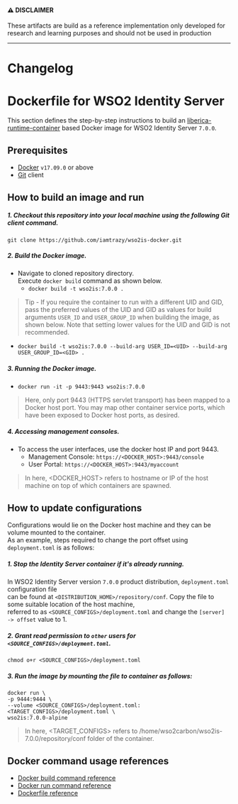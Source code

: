 #### ⚠️ DISCLAIMER

These artifacts are build as a reference implementation only developed for research and learning purposes and should not be used in production

---

# Changelog

# Dockerfile for WSO2 Identity Server

This section defines the step-by-step instructions to build an [liberica-runtime-container](https://hub.docker.com/r/bellsoft/liberica-runtime-container) based Docker image for WSO2 Identity Server `7.0.0`.

## Prerequisites

- [Docker](https://www.docker.com/get-docker) `v17.09.0` or above
- [Git](https://git-scm.com/book/en/v2/Getting-Started-Installing-Git) client

## How to build an image and run

##### 1. Checkout this repository into your local machine using the following Git client command.

```
git clone https://github.com/iamtrazy/wso2is-docker.git
```

##### 2. Build the Docker image.

- Navigate to cloned repository directory. <br>
  Execute `docker build` command as shown below.
  - `docker build -t wso2is:7.0.0 .`

> Tip - If you require the container to run with a different UID and GID, pass the preferred values of the UID and GID
> as values for build arguments `USER_ID` and `USER_GROUP_ID` when building the image, as shown below. Note
> that setting lower values for the UID and GID is not recommended.

- `docker build -t wso2is:7.0.0 --build-arg USER_ID=<UID> --build-arg USER_GROUP_ID=<GID> .`

##### 3. Running the Docker image.

- `docker run -it -p 9443:9443 wso2is:7.0.0`

> Here, only port 9443 (HTTPS servlet transport) has been mapped to a Docker host port.
> You may map other container service ports, which have been exposed to Docker host ports, as desired.

##### 4. Accessing management consoles.

- To access the user interfaces, use the docker host IP and port 9443.
  - Management Console: `https://<DOCKER_HOST>:9443/console`
  - User Portal: `https://<DOCKER_HOST>:9443/myaccount`

> In here, <DOCKER_HOST> refers to hostname or IP of the host machine on top of which containers are spawned.

## How to update configurations

Configurations would lie on the Docker host machine and they can be volume mounted to the container. <br>
As an example, steps required to change the port offset using `deployment.toml` is as follows:

##### 1. Stop the Identity Server container if it's already running.

In WSO2 Identity Server version `7.0.0` product distribution, `deployment.toml` configuration file <br>
can be found at `<DISTRIBUTION_HOME>/repository/conf`. Copy the file to some suitable location of the host machine, <br>
referred to as `<SOURCE_CONFIGS>/deployment.toml` and change the `[server] -> offset` value to 1.

##### 2. Grant read permission to `other` users for `<SOURCE_CONFIGS>/deployment.toml`.

```
chmod o+r <SOURCE_CONFIGS>/deployment.toml
```

##### 3. Run the image by mounting the file to container as follows:

```
docker run \
-p 9444:9444 \
--volume <SOURCE_CONFIGS>/deployment.toml:<TARGET_CONFIGS>/deployment.toml \
wso2is:7.0.0-alpine
```

> In here, <TARGET_CONFIGS> refers to /home/wso2carbon/wso2is-7.0.0/repository/conf folder of the container.

## Docker command usage references

- [Docker build command reference](https://docs.docker.com/engine/reference/commandline/build/)
- [Docker run command reference](https://docs.docker.com/engine/reference/run/)
- [Dockerfile reference](https://docs.docker.com/engine/reference/builder/)
